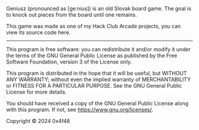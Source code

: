 Geniusz (pronounced as [ɡeːnius]) is an old Slovak board game. The goal is to knock out pieces from the board until one remains.

This game was made as one of my Hack Club Arcade projects, you can view its source code here.


---

This program is free software: you can redistribute it and/or modify it under the terms of the GNU General Public License as published by the Free Software Foundation, version 3 of the License only.

This program is distributed in the hope that it will be useful, but WITHOUT ANY WARRANTY; without even the implied warranty of MERCHANTABILITY or FITNESS FOR A PARTICULAR PURPOSE. See the GNU General Public License for more details.

You should have received a copy of the GNU General Public License along with this program. If not, see https://www.gnu.org/licenses/.

Copyright © 2024 0x4f48